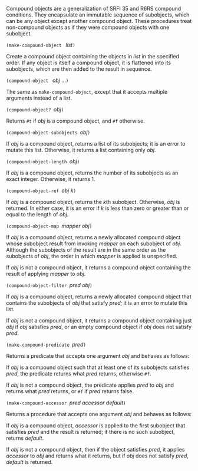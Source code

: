 Compound objects are a generalization of SRFI 35 and R6RS compound conditions.
They encapsulate an immutable sequence of subobjects, which can be
any object except another compound object.  These procedures treat
non-compound objects as if they were compound objects with one subobject.

`(make-compound-object ` *list*`)`

Create a compound object containing the objects in *list* in the specified order.
If any object is itself a compound object, it is flattened into its subobjects,
which are then added to the result in sequence.

`(compound-object ` *obj* ...`)`

The same as `make-compound-object`, except that it accepts multiple arguments instead of a list.

`(compound-object? `*obj*`)`

Returns `#t` if *obj* is a compound object, and `#f` otherwise.

`(compound-object-subobjects `*obj*`)`

If *obj* is a compound object, returns a list of its subobjects; it is an error to
mutate this list.  Otherwise, it returns a list containing only *obj*.

`(compound-object-length `*obj*`)`

If *obj* is a compound object, returns the number of its subobjects as an exact
integer.  Otherwise, it returns 1.

`(compound-object-ref `*obj k*`)`

If *obj* is a compound object, returns the *k*th subobject.  Otherwise,
*obj* is returned.  In either case, it is an error if *k* is less than
zero or greater than or equal to the length of *obj*.

`(compound-object-map `*mapper obj*`)`

If *obj* is a compound object, returns a newly allocated compound object
whose subobject result from invoking *mapper* on each subobject of *obj*.
Although the subobjects of the result are in the same order as the subobjects of *obj*,
the order in which *mapper* is applied is unspecified.

If *obj* is not a compound object, it returns a compound object containing
the result of applying *mapper* to *obj*.

`(compound-object-filter `*pred obj*`)`

If *obj* is a compound object, returns a newly allocated compound object
that contains the subobjects of *obj* that satisfy
*pred*; it is an error to mutate this list.

If *obj* is not a compound object, it returns a compound object containing just *obj* if *obj* satisfies *pred*,
or an empty compound object if *obj* does not satisfy *pred*.

`(make-compound-predicate `*pred*`)`

Returns a predicate that accepts one argument *obj* and behaves as follows:

If *obj* is a compound
object such that at least one of its subobjects satisfies *pred*, the predicate
returns what *pred* returns, otherwise `#f`.

If *obj* is not a compound object, the predicate applies *pred* to *obj* and
returns what *pred* returns, or `#f` if *pred* returns false.

`(make-compound-accessor `*pred accessor default*`)`

Returns a procedure that accepts one argument *obj* and behaves as follows:

If *obj* is a compound object, *accessor* is applied to
the first subobject that satisfies *pred* and the result is returned;
if there is no such subobject,
returns *default*.

If *obj* is not a compound object, then if the object satisfies *pred*,
it applies *accessor* to *obj* and returns what it returns,
but if *obj* does not satisfy *pred*, *default* is returned.
